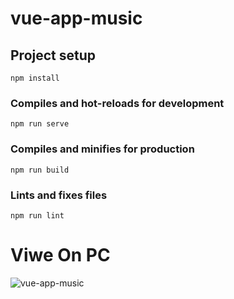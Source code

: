 # vue-app-music

## Project setup
```
npm install
```

### Compiles and hot-reloads for development
```
npm run serve
```

### Compiles and minifies for production
```
npm run build
```

### Lints and fixes files
```
npm run lint
```


# Viwe On PC
![vue-app-music](https://user-images.githubusercontent.com/75854041/119584173-cc197600-bdd0-11eb-9fbd-a0f22844d4a3.png)
